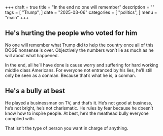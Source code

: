 +++
draft = true
title = "In the end no one will remember"
description = ""
tags = [
    "Trump",
]
date = "2025-03-06"
categories = [
    "politics",
]
menu = "main"
+++

## He's hurting the people who voted for him

No one will remember what Trump did to help the country once all of this DOGE nonsense is over.  Objectively the numbers won’t lie as much as he will about what happened.

In the end, all he’ll have done is cause worry and suffering for hard working middle class Americans.  For everyone not entranced by his lies, he’ll still only be seen as a conman.  Because that’s what he is, a conman.

## He's a bully at best

He played a businessman on TV, and that’s it.  He’s not good at business, he’s not bright, he’s not charismatic.  He rules by fear because he doesn’t know how to inspire people.  At best, he’s the meathead bully everyone complied with.

That isn’t the type of person you want in charge of anything.
